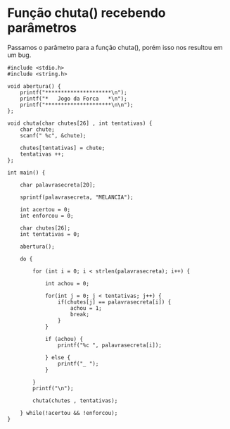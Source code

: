 # Função chuta() recebendo parâmetros

Passamos o parâmetro para a função chuta(), porém isso nos resultou em um bug.

    #include <stdio.h>
    #include <string.h>

    void abertura() {
        printf("*********************\n");
        printf("*   Jogo da Forca   *\n");
        printf("*********************\n\n");
    };

    void chuta(char chutes[26] , int tentativas) {
        char chute;
        scanf(" %c", &chute);

        chutes[tentativas] = chute;
        tentativas ++;
    };

    int main() {

        char palavrasecreta[20];

        sprintf(palavrasecreta, "MELANCIA");

        int acertou = 0;
        int enforcou = 0;

        char chutes[26];
        int tentativas = 0;

        abertura();

        do {

            for (int i = 0; i < strlen(palavrasecreta); i++) {

                int achou = 0;

                for(int j = 0; j < tentativas; j++) {
                    if(chutes[j] == palavrasecreta[i]) {
                        achou = 1;
                        break;
                    }
                }

                if (achou) {
                    printf("%c ", palavrasecreta[i]);

                } else {
                    printf("_ ");
                }

            }
            printf("\n");

            chuta(chutes , tentativas);

        } while(!acertou && !enforcou);
    }
